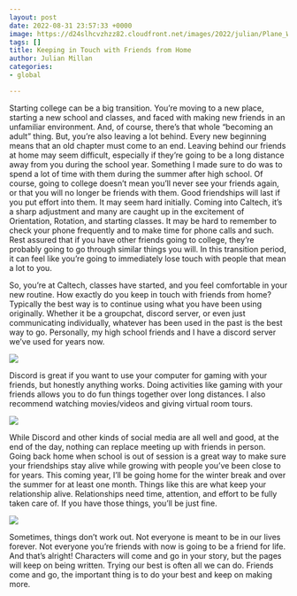 ```yaml
---
layout: post
date: 2022-08-31 23:57:33 +0000
image: https://d24slhcvzhzz82.cloudfront.net/images/2022/julian/Plane_Window.jpg
tags: []
title: Keeping in Touch with Friends from Home
author: Julian Millan
categories:
- global

---
```

Starting college can be a big transition. You’re moving to a new place, starting a new school and classes, and faced with making new friends in an unfamiliar environment. And, of course, there’s that whole “becoming an adult” thing. But, you’re also leaving a lot behind. Every new beginning means that an old chapter must come to an end. Leaving behind our friends at home may seem difficult, especially if they’re going to be a long distance away from you during the school year. Something I made sure to do was to spend a lot of time with them during the summer after high school. Of course, going to college doesn’t mean you’ll never see your friends again, or that you will no longer be friends with them. Good friendships will last if you put effort into them. It may seem hard initially. Coming into Caltech, it’s a sharp adjustment and many are caught up in the excitement of Orientation, Rotation, and starting classes. It may be hard to remember to check your phone frequently and to make time for phone calls and such. Rest assured that if you have other friends going to college, they’re probably going to go through similar things you will. In this transition period, it can feel like you’re going to immediately lose touch with people that mean a lot to you.

So, you’re at Caltech, classes have started, and you feel comfortable in your new routine. How exactly do you keep in touch with friends from home? Typically the best way is to continue using what you have been using originally. Whether it be a groupchat, discord server, or even just communicating individually, whatever has been used in the past is the best way to go. Personally, my high school friends and I have a discord server we’ve used for years now.

![](https://d24slhcvzhzz82.cloudfront.net/images/2022/julian/Discord_Logo.jpg)

Discord is great if you want to use your computer for gaming with your friends, but honestly anything works. Doing activities like gaming with your friends allows you to do fun things together over long distances. I also recommend watching movies/videos and giving virtual room tours.

  
  
  
![](https://d24slhcvzhzz82.cloudfront.net/images/2022/julian/Xbox_Controller.jpg)

While Discord and other kinds of social media are all well and good, at the end of the day, nothing can replace meeting up with friends in person. Going back home when school is out of session is a great way to make sure your friendships stay alive while growing with people you’ve been close to for years. This coming year, I’ll be going home for the winter break and over the summer for at least one month. Things like this are what keep your relationship alive. Relationships need time, attention, and effort to be fully taken care of. If you have those things, you’ll be just fine.

![](https://d24slhcvzhzz82.cloudfront.net/images/2022/julian/Plane_Window.jpg)

Sometimes, things don’t work out. Not everyone is meant to be in our lives forever. Not everyone you’re friends with now is going to be a friend for life. And that’s alright! Characters will come and go in your story, but the pages will keep on being written. Trying our best is often all we can do. Friends come and go, the important thing is to do your best and keep on making more.
